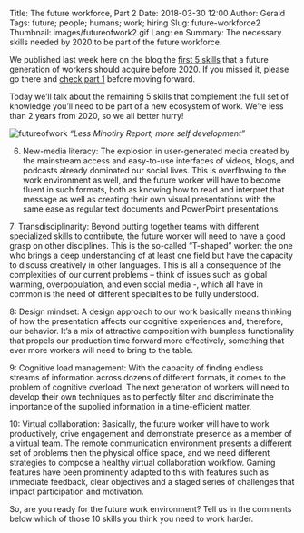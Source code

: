Title: The future workforce, Part 2
Date: 2018-03-30 12:00
Author: Gerald
Tags: future; people; humans; work; hiring
Slug: future-workforce2
Thumbnail: images/futureofwork2.gif
Lang: en
Summary: The necessary skills needed by 2020 to be part of the future workforce.

We published last week here on the blog the [first 5 skills](https://blog.xoxzo.com/2018/03/23/future-workforce/) that a future generation of workers should acquire before 2020. If you missed it, please go there and [check part 1](https://blog.xoxzo.com/2018/03/23/future-workforce/) before moving forward.

Today we’ll talk about the remaining 5 skills that complement the full set of knowledge you’ll need to be part of a new ecosystem of work. We’re less than 2 years from 2020, so we all better hurry!

![futureofwork](/images/futurework2.gif)
_“Less Minotiry Report, more self development”_
 
6. New-media literacy: The explosion in user-generated media created by the mainstream access and easy-to-use interfaces of videos, blogs, and podcasts already dominated our social lives. This is overflowing to the work environment as well, and the future worker will have to become fluent in such formats, both as knowing how to read and interpret that message as well as creating their own visual presentations with the same ease as regular text documents and PowerPoint presentations.


7: Transdisciplinarity: Beyond putting together teams with different specialized skills to contribute, the future worker will need to have a good grasp on other disciplines. This is the so-called “T-shaped” worker: the one who brings a deep understanding of at least one field but have the capacity to discuss creatively in other languages. This is all a consequence of the complexities of our current problems – think of issues such as global warming, overpopulation, and even social media -, which all have in common is the need of different specialties to be fully understood.


8: Design mindset: A design approach to our work basically means thinking of how the presentation affects our cognitive experiences and, therefore, our behavior. It’s a mix of attractive composition with bumpless functionality that propels our production time forward more effectively, something that ever more workers will need to bring to the table.


9: Cognitive load management: With the capacity of finding endless streams of information across dozens of different formats, it comes to the problem of cognitive overload. The next generation of workers will need to develop their own techniques as to perfectly filter and discriminate the importance of the supplied information in a time-efficient matter.


10: Virtual collaboration: Basically, the future worker will have to work productively, drive engagement and demonstrate presence as a member of a virtual team. The remote communication environment presents a different set of problems then the physical office space, and we need different strategies to compose a healthy virtual collaboration workflow. Gaming features have been prominently adapted to this with features such as immediate feedback, clear objectives and a staged series of challenges that impact participation and motivation.
 
 
So, are you ready for the future work environment? Tell us in the comments below which of those 10 skills you think you need to work harder.

